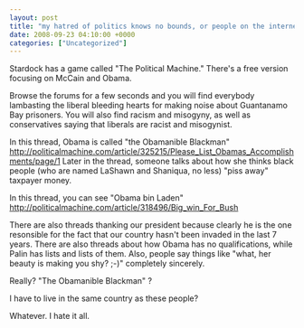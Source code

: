 ```yaml
---
layout: post
title: "my hatred of politics knows no bounds, or people on the internet are awful"
date: 2008-09-23 04:10:00 +0000
categories: ["Uncategorized"]
---
```


Stardock has a game called "The Political Machine." There's a free version focusing on McCain and Obama.

Browse the forums for a few seconds and you will find everybody lambasting the liberal bleeding hearts for making noise about Guantanamo Bay prisoners. You will also find racism and misogyny, as well as conservatives saying that liberals are racist and misogynist.

In this thread, Obama is called "the Obamanible Blackman" http://politicalmachine.com/article/325215/Please_List_Obamas_Accomplishments/page/1 Later in the thread, someone talks about how she thinks black people (who are named LaShawn and Shaniqua, no less) "piss away" taxpayer money.

In this thread, you can see "Obama bin Laden" http://politicalmachine.com/article/318496/Big_win_For_Bush 

There are also threads thanking our president because clearly he is the one resonsible for the fact that our country hasn't been invaded in the last 7 years. There are also threads about how Obama has no qualifications, while Palin has lists and lists of them. Also, people say things like "what, her beauty is making you shy? ;-)" completely sincerely.

Really? "The Obamanible Blackman" ?

I have to live in the same country as these people?

Whatever. I hate it all.